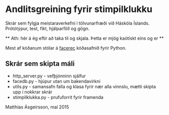 # Andlitsgreining fyrir stimpilklukku

Skrár sem fylgja meistaraverkefni í tölvunarfræði við Háskóla Íslands. Prótótýpur, test, fikt, hjálparföll og gögn.

** Ath: hér á ég eftir að taka til og skjala. Þetta er mjög kaótískt eins og er **

Mest af kóðanum stólar á [facerec](https://github.com/bytefish/facerec/) kóðasafnið fyrir Python.

## Skrár sem skipta máli

* http_server.py - vefþjónninn sjálfur
* facedb.py - hjúpur utan um bakendavirkni
* utils.py - samansafn falla og klasa fyrir nær alla vinnslu, mætti skipta upp í nokkrar skrár
* stimpilklukka.py - prufuforrit fyrir framenda

Matthías Ásgeirsson, maí 2015
